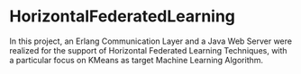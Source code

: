 # HorizontalFederatedLearning
In this project, an Erlang Communication Layer and a Java Web Server were realized for the support of Horizontal Federated Learning Techniques, with a particular focus on KMeans as target Machine Learning Algorithm.
